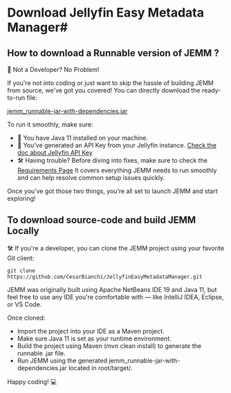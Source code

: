 # Download Jellyfin Easy Metadata Manager#

## How to download a Runnable version of JEMM ? ##
🚀 Not a Developer? No Problem!

If you're not into coding or just want to skip the hassle of building JEMM from source, we've got you covered! You can directly download the ready-to-run file:

[jemm_runnable-jar-with-dependencies.jar](https://github.com/CesarBianchi/JellyfinEasyMetadataManager/blob/main/target/jemm_runnable-jar-with-dependencies.jar)

To run it smoothly, make sure:

- 🧩 You have Java 11 installed on your machine.
- 🔑 You’ve generated an API Key from your Jellyfin instance. [Check the doc about Jellyfin API Key](/about/requirements/#jellyfin-api-key)
- 🛠️ Having trouble? Before diving into fixes, make sure to check the [Requirements Page](/about/requirements/) It covers everything JEMM needs to run smoothly and can help resolve common setup issues quickly.

Once you’ve got those two things, you’re all set to launch JEMM and start exploring!

## To download source-code and build JEMM Locally ##

🛠️ If you're a developer, you can clone the JEMM project using your favorite Git client:

    git clone https://github.com/CesarBianchi/JellyfinEasyMetadataManager.git

JEMM was originally built using Apache NetBeans IDE 19 and Java 11, but feel free to use any IDE you're comfortable with — like IntelliJ IDEA, Eclipse, or VS Code.

Once cloned:

- Import the project into your IDE as a Maven project.
- Make sure Java 11 is set as your runtime environment.
- Build the project using Maven (mvn clean install) to generate the runnable .jar file.
- Run JEMM using the generated jemm_runnable-jar-with-dependencies.jar located in root/target/.

Happy coding! 💻